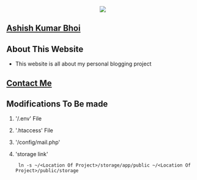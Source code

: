 <p align="center"><img src="https://www.abdevp.tk/favicon.png"></p>

## [Ashish Kumar Bhoi](https://www.abdevp.tk/?launcher=true) ##

## About This Website ##

- This website is all about my personal blogging project

## [Contact Me](https://www.abdevp.tk/contact) ##

## Modifications To Be made ##
1. '/.env' File
2. '.htaccess' File
3. '/config/mail.php'
4. 'storage link'

        ln -s ~/<Location Of Project>/storage/app/public ~/<Location Of Project>/public/storage
